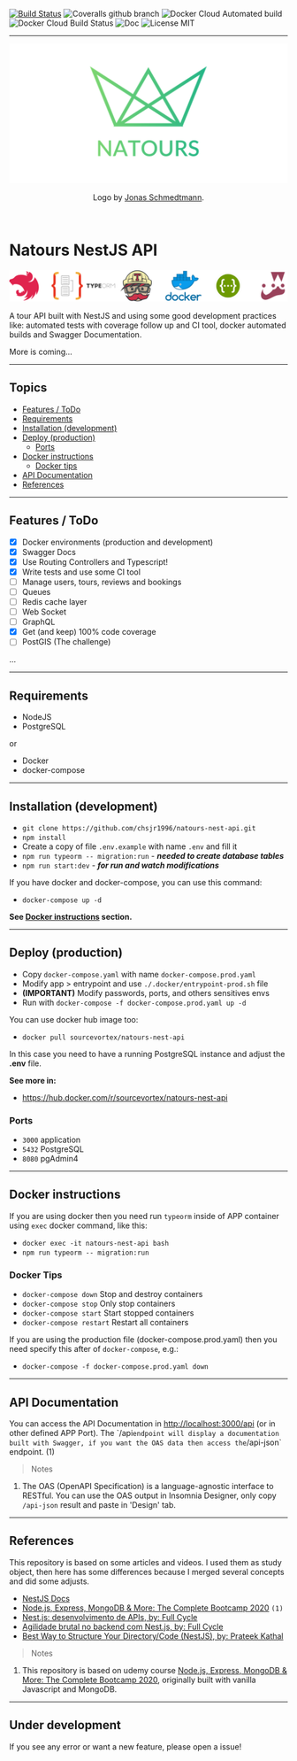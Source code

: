 [![Build Status](https://travis-ci.com/chsjr1996/natours-nest-api.svg?branch=main)](https://travis-ci.com/chsjr1996/natours-nest-api) ![Coveralls github branch](https://img.shields.io/coveralls/github/chsjr1996/natours-nest-api/main) ![Docker Cloud Automated build](https://img.shields.io/docker/cloud/automated/sourcevortex/natours-nest-api) ![Docker Cloud Build Status](https://img.shields.io/docker/cloud/build/sourcevortex/natours-nest-api) ![Doc](https://img.shields.io/badge/doc-swagger-%230E7FBF) ![License MIT](https://img.shields.io/github/license/chsjr1996/natours-nest-api)

---

![Natours Logo](./natours-logo.png)

<p align="center">Logo by <a href="https://github.com/jonasschmedtmann">Jonas Schmedtmann</a>.</p>

<br>

# Natours NestJS API

![Repository Banner](./repo-banner.png)

A tour API built with NestJS and using some good development practices like: automated tests with coverage follow up and CI tool, docker automated builds and Swagger Documentation.

More is coming...

---

## Topics

- [Features / ToDo](#features--todo)
- [Requirements](#requirements)
- [Installation (development)](#installation-development)
- [Deploy (production)](#deploy-production)
  - [Ports](#ports)
- [Docker instructions](#docker-instructions)
  - [Docker tips](#docker-tips)
- [API Documentation](#api-documentation)
- [References](#references)

---

## Features / ToDo

- [x] Docker environments (production and development)
- [x] Swagger Docs
- [x] Use Routing Controllers and Typescript!
- [x] Write tests and use some CI tool
- [ ] Manage users, tours, reviews and bookings
- [ ] Queues
- [ ] Redis cache layer
- [ ] Web Socket
- [ ] GraphQL
- [x] Get (and keep) 100% code coverage
- [ ] PostGIS (The challenge)

...

---

## Requirements

- NodeJS
- PostgreSQL

or

- Docker
- docker-compose

---

## Installation (development)

- `git clone https://github.com/chsjr1996/natours-nest-api.git`
- `npm install`
- Create a copy of file `.env.example` with name `.env` and fill it
- `npm run typeorm -- migration:run` - **_needed to create database tables_**
- `npm run start:dev` - **_for run and watch modifications_**

If you have docker and docker-compose, you can use this command:

- `docker-compose up -d`

**See [Docker instructions](#docker-instructions) section.**

---

## Deploy (production)

- Copy `docker-compose.yaml` with name `docker-compose.prod.yaml`
- Modify app > entrypoint and use `./.docker/entrypoint-prod.sh` file
- **(IMPORTANT)** Modify passwords, ports, and others sensitives envs
- Run with `docker-compose -f docker-compose.prod.yaml up -d `

You can use docker hub image too:

- `docker pull sourcevortex/natours-nest-api`

In this case you need to have a running PostgreSQL instance and adjust the **.env** file.

**See more in:**

- https://hub.docker.com/r/sourcevortex/natours-nest-api

### Ports

- `3000` application
- `5432` PostgreSQL
- `8080` pgAdmin4

---

## Docker instructions

If you are using docker then you need run `typeorm` inside of APP container using `exec` docker command, like this:

- `docker exec -it natours-nest-api bash`
- `npm run typeorm -- migration:run`

### Docker Tips

- `docker-compose down` Stop and destroy containers
- `docker-compose stop` Only stop containers
- `docker-compose start` Start stopped containers
- `docker-compose restart` Restart all containers

If you are using the production file (docker-compose.prod.yaml) then you need specify this after of `docker-compose`, e.g.:

- `docker-compose -f docker-compose.prod.yaml down`

---

## API Documentation

You can access the API Documentation in [http://localhost:3000/api](http://localhost:3000/api`) (or in other defined APP Port). The `/api` endpoint will display a documentation built with Swagger, if you want the OAS data then access the `/api-json` endpoint. (1)

> Notes

1. The OAS (OpenAPI Specification) is a language-agnostic interface to RESTful. You can use the OAS output in Insomnia Designer, only copy `/api-json` result and paste in 'Design' tab.

---

## References

This repository is based on some articles and videos. I used them as study object, then here has some differences because I merged several concepts and did some adjusts.

- [NestJS Docs](https://docs.nestjs.com)
- [Node.js, Express, MongoDB & More: The Complete Bootcamp 2020](https://www.udemy.com/course/nodejs-express-mongodb-bootcamp) `(1)`
- [Nest.js: desenvolvimento de APIs, by: Full Cycle](https://www.youtube.com/watch?v=BT7novtdAgI&t=6650s)
- [Agilidade brutal no backend com Nest.js, by: Full Cycle](https://www.youtube.com/watch?v=qE0jRojtx08)
- [Best Way to Structure Your Directory/Code (NestJS), by: Prateek Kathal](https://medium.com/the-crowdlinker-chronicle/best-way-to-structure-your-directory-code-nestjs-a06c7a641401)

> Notes

1. This repository is based on udemy course [Node.js, Express, MongoDB & More: The Complete Bootcamp 2020](https://www.udemy.com/course/nodejs-express-mongodb-bootcamp/), originally built with vanilla Javascript and MongoDB.

---

## Under development

If you see any error or want a new feature, please open a issue!
